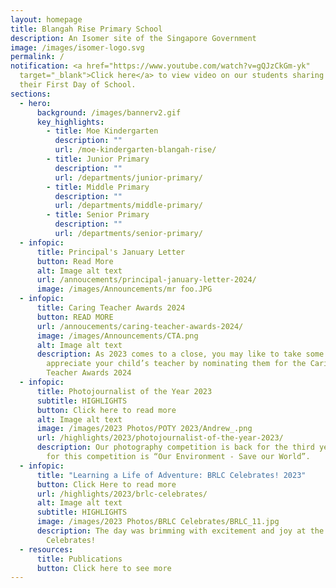 ```yaml
---
layout: homepage
title: Blangah Rise Primary School
description: An Isomer site of the Singapore Government
image: /images/isomer-logo.svg
permalink: /
notification: <a href="https://www.youtube.com/watch?v=gQJzCkGm-yk"
  target="_blank">Click here</a> to view video on our students sharing about
  their First Day of School.
sections:
  - hero:
      background: /images/bannerv2.gif
      key_highlights:
        - title: Moe Kindergarten
          description: ""
          url: /moe-kindergarten-blangah-rise/
        - title: Junior Primary
          description: ""
          url: /departments/junior-primary/
        - title: Middle Primary
          description: ""
          url: /departments/middle-primary/
        - title: Senior Primary
          description: ""
          url: /departments/senior-primary/
  - infopic:
      title: Principal's January Letter
      button: Read More
      alt: Image alt text
      url: /annoucements/principal-january-letter-2024/
      image: /images/Announcements/mr foo.JPG
  - infopic:
      title: Caring Teacher Awards 2024
      button: READ MORE
      url: /annoucements/caring-teacher-awards-2024/
      image: /images/Announcements/CTA.png
      alt: Image alt text
      description: As 2023 comes to a close, you may like to take some time to
        appreciate your child’s teacher by nominating them for the Caring
        Teacher Awards 2024
  - infopic:
      title: Photojournalist of the Year 2023
      subtitle: HIGHLIGHTS
      button: Click here to read more
      alt: Image alt text
      image: /images/2023 Photos/POTY 2023/Andrew_.png
      url: /highlights/2023/photojournalist-of-the-year-2023/
      description: Our photography competition is back for the third year! The theme
        for this competition is “Our Environment - Save our World”.
  - infopic:
      title: "Learning a Life of Adventure: BRLC Celebrates! 2023"
      button: Click Here to read more
      url: /highlights/2023/brlc-celebrates/
      alt: Image alt text
      subtitle: HIGHLIGHTS
      image: /images/2023 Photos/BRLC Celebrates/BRLC_11.jpg
      description: The day was brimming with excitement and joy at the annual BRLC
        Celebrates!
  - resources:
      title: Publications
      button: Click here to see more
---
```

